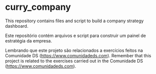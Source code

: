 # curry_company
This repository contains files and script to build a company strategy dashboard.

Este repositório contém arquivos e script para construir um painel de estratégia da empresa.

Lembrando que este projeto são relacionados a exercícios feitos na Comunidade DS (https://www.comunidadeds.com).
Remember that this project is related to the exercises carried out in the Comunidade DS (https://www.comunidadeds.com).

